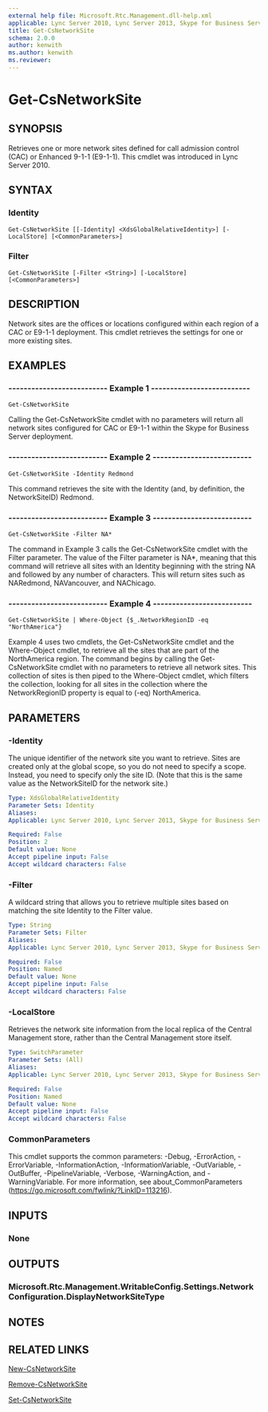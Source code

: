```yaml
---
external help file: Microsoft.Rtc.Management.dll-help.xml
applicable: Lync Server 2010, Lync Server 2013, Skype for Business Server 2015, Skype for Business Server 2019
title: Get-CsNetworkSite
schema: 2.0.0
author: kenwith
ms.author: kenwith
ms.reviewer:
---
```


# Get-CsNetworkSite

## SYNOPSIS
Retrieves one or more network sites defined for call admission control (CAC) or Enhanced 9-1-1 (E9-1-1).
This cmdlet was introduced in Lync Server 2010.


## SYNTAX

### Identity
```
Get-CsNetworkSite [[-Identity] <XdsGlobalRelativeIdentity>] [-LocalStore] [<CommonParameters>]
```

### Filter
```
Get-CsNetworkSite [-Filter <String>] [-LocalStore] [<CommonParameters>]
```

## DESCRIPTION
Network sites are the offices or locations configured within each region of a CAC or E9-1-1 deployment.
This cmdlet retrieves the settings for one or more existing sites.


## EXAMPLES

### -------------------------- Example 1 --------------------------
```
Get-CsNetworkSite
```

Calling the Get-CsNetworkSite cmdlet with no parameters will return all network sites configured for CAC or E9-1-1 within the Skype for Business Server deployment.



### -------------------------- Example 2 --------------------------
```
Get-CsNetworkSite -Identity Redmond
```

This command retrieves the site with the Identity (and, by definition, the NetworkSiteID) Redmond.

### -------------------------- Example 3 --------------------------
```
Get-CsNetworkSite -Filter NA*
```

The command in Example 3 calls the Get-CsNetworkSite cmdlet with the Filter parameter.
The value of the Filter parameter is NA*, meaning that this command will retrieve all sites with an Identity beginning with the string NA and followed by any number of characters.
This will return sites such as NARedmond, NAVancouver, and NAChicago.

### -------------------------- Example 4 --------------------------
```
Get-CsNetworkSite | Where-Object {$_.NetworkRegionID -eq "NorthAmerica"}
```

Example 4 uses two cmdlets, the Get-CsNetworkSite cmdlet and the Where-Object cmdlet, to retrieve all the sites that are part of the NorthAmerica region.
The command begins by calling the Get-CsNetworkSite cmdlet with no parameters to retrieve all network sites.
This collection of sites is then piped to the Where-Object cmdlet, which filters the collection, looking for all sites in the collection where the NetworkRegionID property is equal to (-eq) NorthAmerica.


## PARAMETERS

### -Identity
The unique identifier of the network site you want to retrieve.
Sites are created only at the global scope, so you do not need to specify a scope.
Instead, you need to specify only the site ID.
(Note that this is the same value as the NetworkSiteID for the network site.)

```yaml
Type: XdsGlobalRelativeIdentity
Parameter Sets: Identity
Aliases: 
Applicable: Lync Server 2010, Lync Server 2013, Skype for Business Server 2015, Skype for Business Server 2019

Required: False
Position: 2
Default value: None
Accept pipeline input: False
Accept wildcard characters: False
```

### -Filter
A wildcard string that allows you to retrieve multiple sites based on matching the site Identity to the Filter value.

```yaml
Type: String
Parameter Sets: Filter
Aliases: 
Applicable: Lync Server 2010, Lync Server 2013, Skype for Business Server 2015, Skype for Business Server 2019

Required: False
Position: Named
Default value: None
Accept pipeline input: False
Accept wildcard characters: False
```

### -LocalStore
Retrieves the network site information from the local replica of the Central Management store, rather than the Central Management store itself.

```yaml
Type: SwitchParameter
Parameter Sets: (All)
Aliases: 
Applicable: Lync Server 2010, Lync Server 2013, Skype for Business Server 2015, Skype for Business Server 2019

Required: False
Position: Named
Default value: None
Accept pipeline input: False
Accept wildcard characters: False
```

### CommonParameters
This cmdlet supports the common parameters: -Debug, -ErrorAction, -ErrorVariable, -InformationAction, -InformationVariable, -OutVariable, -OutBuffer, -PipelineVariable, -Verbose, -WarningAction, and -WarningVariable. For more information, see about_CommonParameters (https://go.microsoft.com/fwlink/?LinkID=113216).


## INPUTS

### None


## OUTPUTS

### Microsoft.Rtc.Management.WritableConfig.Settings.NetworkConfiguration.DisplayNetworkSiteType


## NOTES


## RELATED LINKS

[New-CsNetworkSite](New-CsNetworkSite.md)

[Remove-CsNetworkSite](Remove-CsNetworkSite.md)

[Set-CsNetworkSite](Set-CsNetworkSite.md)

